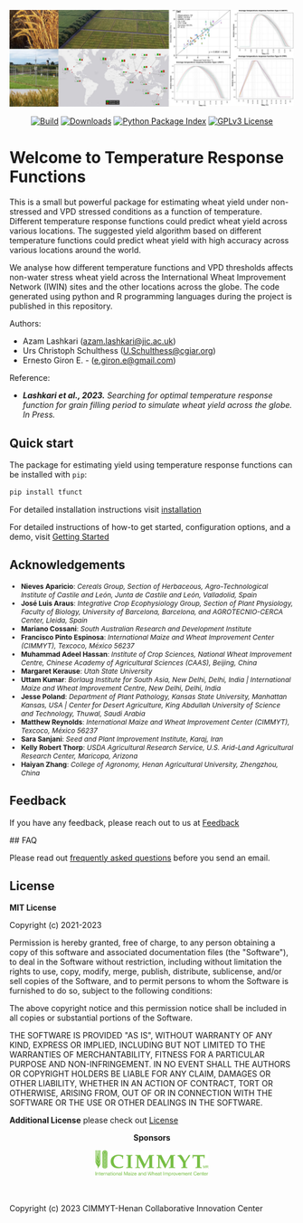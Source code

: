 ![header](./assets/header_tfunct_color.jpg)

<p align="center">
  <!-- <a href="https://orderseed.cimmyt.org/iwin-results.php"><img
    src="https://img.shields.io/badge/CIMMYT-IWIN-blue"
    alt="CIMMYT IWIN"
  /></a> -->
  <a href="https://github.com/egiron/TemperatureFunct/actions"><img
    src="https://github.com/egiron/TemperatureFunct/actions/workflows/ci.yaml/badge.svg"
    alt="Build"
  /></a>
  <a href="https://pypistats.org/packages/tfunct"><img
    src="https://img.shields.io/pypi/dm/tfunct.svg" 
    alt="Downloads"
  /></a>
  <a href="https://pypi.org/project/tfunct"><img 
    src="https://img.shields.io/pypi/v/tfunct.svg" 
    alt="Python Package Index"
  /></a>
  <a href="https://opensource.org/licenses/"><img 
    src="https://img.shields.io/badge/License-GPL%20v3-yellow.svg" 
    alt="GPLv3 License"
  /></a>
  
</p>


# Welcome to Temperature Response Functions

This is a small but powerful package for estimating wheat yield under non-stressed and VPD stressed conditions as a function of temperature. Different temperature response functions could predict wheat yield across various locations. The suggested yield algorithm based on different temperature functions could predict wheat yield with high accuracy across various locations around the world.

We analyse how different temperature functions and VPD thresholds affects non-water stress wheat yield across the International Wheat Improvement Network (IWIN) sites and the other locations across the globe. The code generated using python and R programming languages during the project is published in this repository.

Authors: 

* Azam Lashkari (azam.lashkari@jic.ac.uk)
* Urs Christoph Schulthess (U.Schulthess@cgiar.org)
* Ernesto Giron E. - (e.giron.e@gmail.com)

Reference:

* _**Lashkari et al., 2023.** Searching for optimal temperature response function for grain filling period to simulate wheat yield across the globe. In Press._


## Quick start

The package for estimating yield using temperature response functions can be installed with `pip`:

``` sh
pip install tfunct
```

For detailed installation instructions visit [installation]

For detailed instructions of how-to get started, configuration options, and a demo, visit [Getting Started]

  [installation]: installation.md
  [Getting Started]: getting_started.md



## Acknowledgements

<p style="font-size: 12px">
<ul style="font-size: 12px">
<li><strong>Nieves Aparicio</strong>: <i>Cereals Group, Section of Herbaceous, Agro-Technological Institute of Castile and León, Junta de Castile and León, Valladolid, Spain</i></li>
<li><strong>José Luis Araus</strong>: <i>Integrative Crop Ecophysiology Group, Section of Plant Physiology, Faculty of Biology, University of Barcelona, Barcelona, and AGROTECNIO-CERCA Center, Lleida, Spain</i></li>
<li><strong>Mariano Cossani</strong>: <i>South Australian Research and Development Institute</i></li>
<li><strong>Francisco Pinto Espinosa</strong>: <i>International Maize and Wheat Improvement Center (CIMMYT), Texcoco, México 56237</i></li>
<li><strong>Muhammad Adeel Hassan</strong>: <i>Institute of Crop Sciences, National Wheat Improvement Centre, Chinese Academy of Agricultural Sciences (CAAS), Beijing, China</i></li>
<li><strong>Margaret Kerause</strong>: <i>Utah State University</i></li>
<li><strong>Uttam Kumar</strong>: <i>Borlaug Institute for South Asia, New Delhi, Delhi, India | International Maize and Wheat Improvement Centre, New Delhi, Delhi, India</i></li>
<li><strong>Jesse Poland</strong>: <i>Department of Plant Pathology, Kansas State University, Manhattan Kansas, USA | Center for Desert Agriculture, King Abdullah University of Science and Technology, Thuwal, Saudi Arabia</i></li>
<li><strong>Matthew Reynolds</strong>: <i>International Maize and Wheat Improvement Center (CIMMYT), Texcoco, México 56237</i></li>
<li><strong>Sara Sanjani</strong>: <i>Seed and Plant Improvement Institute, Karaj, Iran</i></li>
<li><strong>Kelly Robert Thorp</strong>: <i>USDA Agricultural Research Service, U.S. Arid-Land Agricultural Research Center, Maricopa, Arizona</i></li>
<li><strong>Haiyan Zhang</strong>: <i>College of Agronomy, Henan Agricultural University, Zhengzhou, China</i></li>
</ul>
</p>




## Feedback

If you have any feedback, please reach out to us at [Feedback](mailto://U.Schulthess@cgiar.org)


## FAQ

Please read out [frequently asked questions](faq.md) before you send an email.


## License

**MIT License**

Copyright (c) 2021-2023 

Permission is hereby granted, free of charge, to any person obtaining a copy
of this software and associated documentation files (the "Software"), to
deal in the Software without restriction, including without limitation the
rights to use, copy, modify, merge, publish, distribute, sublicense, and/or
sell copies of the Software, and to permit persons to whom the Software is
furnished to do so, subject to the following conditions:

The above copyright notice and this permission notice shall be included in
all copies or substantial portions of the Software.

THE SOFTWARE IS PROVIDED "AS IS", WITHOUT WARRANTY OF ANY KIND, EXPRESS OR
IMPLIED, INCLUDING BUT NOT LIMITED TO THE WARRANTIES OF MERCHANTABILITY,
FITNESS FOR A PARTICULAR PURPOSE AND NON-INFRINGEMENT. IN NO EVENT SHALL THE
AUTHORS OR COPYRIGHT HOLDERS BE LIABLE FOR ANY CLAIM, DAMAGES OR OTHER
LIABILITY, WHETHER IN AN ACTION OF CONTRACT, TORT OR OTHERWISE, ARISING
FROM, OUT OF OR IN CONNECTION WITH THE SOFTWARE OR THE USE OR OTHER DEALINGS
IN THE SOFTWARE.



**Additional License** please check out [License](license.md)

<p align="center"><strong>Sponsors</strong></p>
<p align="center">
  <a href="https://www.cimmyt.org/" target=_blank><img
    src="assets/logoCIMMYT_letters.png" height="auto" width="200"
  /></a>
</p>
<p>&nbsp;</p>


Copyright (c) 2023 CIMMYT-Henan Collaborative Innovation Center

